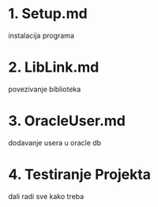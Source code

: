 


# 1. Setup.md 

instalacija programa

# 2. LibLink.md 

povezivanje biblioteka

# 3. OracleUser.md

dodavanje usera u oracle db

# 4. Testiranje Projekta

dali radi sve kako treba



